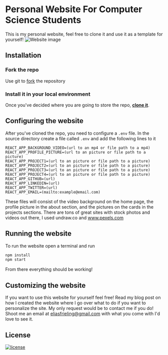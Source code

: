 # Personal Website For Computer Science Students

This is my personal website, feel free to clone it and use it as a template for yourself!
<img src="https://i.ibb.co/0BhxTj0/Screenshot-from-2021-08-12-15-20-21.png" alt="Website image"/>

## Installation

### Fork the repo

Use git to [fork](https://docs.github.com/en/get-started/quickstart/fork-a-repo) the repository

### Install it in your local environment

Once you've decided where you are going to store the repo, **[clone it](https://help.github.com/articles/cloning-a-repository/)**.

## Configuring the website

After you've cloned the repo, you need to configure a `.env` file. In the source directory create a file called `.env` and add the following lines to it

```
REACT_APP_BACKGROUND_VIDEO=(url to an mp4 or file path to a mp4)
REACT_APP_PROFILE_PICTURE=(url to an picture or file path to a picture)
REACT_APP_PROJECT1=(url to an picture or file path to a picture)
REACT_APP_PROJECT2=(url to an picture or file path to a picture)
REACT_APP_PROJECT3=(url to an picture or file path to a picture)
REACT_APP_PROJECT4=(url to an picture or file path to a picture)
REACT_APP_GITHUB=(url)
REACT_APP_LINKEDIN=(url)
REACT_APP_TWITTER=(url)
REACT_APP_EMAIL=(mailto:example@email.com)
```

These files will consist of the video background on the home page, the profile picture in the about section, and the pictures on the cards in the projects sections. There are tons of great sites with stock photos and videos out there, I used undraw.co and www.pexels.com

## Running the website

To run the website open a terminal and run

```bash
npm install
npm start
```

From there everything should be working!

## Customizing the website

If you want to use this website for yourself feel free! Read my blog post on how I created the website where I go over what to do if you want to personalize the site. My only request would be to contact me if you do! Shoot me an email at eliasfrieling@gmail.com with what you come with I'd love to see it.

## License

[![license](https://img.shields.io/github/license/DAVFoundation/captain-n3m0.svg?style=flat-square)](https://github.com/EliasFrieling/personal_website/blob/main/LICENSE.txt)
